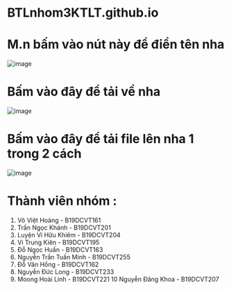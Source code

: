 # BTLnhom3KTLT.github.io

# M.n bấm vào nút này để điền tên nha
![image](https://user-images.githubusercontent.com/92570598/143170774-016f7c44-8161-40ca-ba43-80088ebbd07a.png)

# Bấm vào đây để tải về nha
![image](https://user-images.githubusercontent.com/92570598/143170933-83283799-b0ae-45c0-bbab-b69d3251a288.png)

# Bấm vào đây để tải file lên nha 1 trong 2 cách 
![image](https://user-images.githubusercontent.com/92570598/143171129-9b646ac7-7da1-4b5f-abc8-d6248b6c31a0.png)

# Thành viên nhóm :
  1. Võ Việt Hoàng - B19DCVT161
  2. Trần Ngọc Khánh - B19DCVT201
  3. Luyện Vi Hữu Khiêm - B19DCVT204
  4. Vi Trung Kiên - B19DCVT195
  5. Đỗ Ngọc Huấn - B19DCVT163
  6. Nguyễn Trần Tuấn Minh - B19DCVT255
  7. Đỗ Văn Hồng - B19DCVT162  
  8. Nguyễn Đức Long - B19DCVT233
  9. Moong Hoài Linh - B19DCVT221 
 10 Nguyễn Đăng Khoa - B19DCVT207
